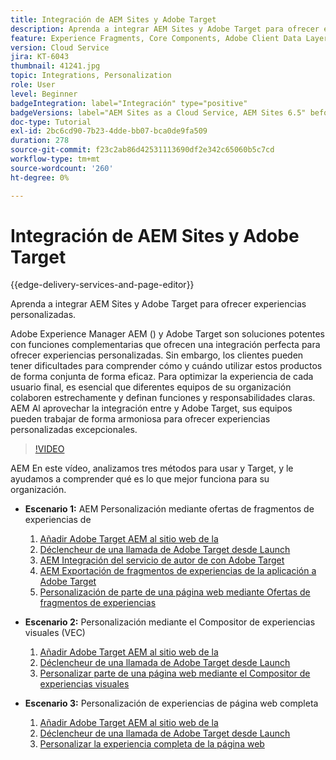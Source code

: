 ```yaml
---
title: Integración de AEM Sites y Adobe Target
description: Aprenda a integrar AEM Sites y Adobe Target para ofrecer experiencias personalizadas.
feature: Experience Fragments, Core Components, Adobe Client Data Layer
version: Cloud Service
jira: KT-6043
thumbnail: 41241.jpg
topic: Integrations, Personalization
role: User
level: Beginner
badgeIntegration: label="Integración" type="positive"
badgeVersions: label="AEM Sites as a Cloud Service, AEM Sites 6.5" before-title="false"
doc-type: Tutorial
exl-id: 2bc6cd90-7b23-4dde-bb07-bca0de9fa509
duration: 278
source-git-commit: f23c2ab86d42531113690df2e342c65060b5c7cd
workflow-type: tm+mt
source-wordcount: '260'
ht-degree: 0%

---
```


# Integración de AEM Sites y Adobe Target

{{edge-delivery-services-and-page-editor}}

Aprenda a integrar AEM Sites y Adobe Target para ofrecer experiencias personalizadas.

Adobe Experience Manager AEM () y Adobe Target son soluciones potentes con funciones complementarias que ofrecen una integración perfecta para ofrecer experiencias personalizadas. Sin embargo, los clientes pueden tener dificultades para comprender cómo y cuándo utilizar estos productos de forma conjunta de forma eficaz. Para optimizar la experiencia de cada usuario final, es esencial que diferentes equipos de su organización colaboren estrechamente y definan funciones y responsabilidades claras. AEM Al aprovechar la integración entre y Adobe Target, sus equipos pueden trabajar de forma armoniosa para ofrecer experiencias personalizadas excepcionales.

>[!VIDEO](https://video.tv.adobe.com/v/41241?quality=12&learn=on)

AEM En este vídeo, analizamos tres métodos para usar y Target, y le ayudamos a comprender qué es lo que mejor funciona para su organización.

* __Escenario 1:__ AEM Personalización mediante ofertas de fragmentos de experiencias de

   1. [Añadir Adobe Target AEM al sitio web de la](./add-target-launch-extension.md)
   1. [Déclencheur de una llamada de Adobe Target desde Launch](./load-and-fire-target.md)
   1. [AEM Integración del servicio de autor de con Adobe Target](./setup-aem-target-cloud-service.md)
   1. [AEM Exportación de fragmentos de experiencias de la aplicación a Adobe Target](./export-experience-fragment-target.md)
   1. [Personalización de parte de una página web mediante Ofertas de fragmentos de experiencias](./create-target-activity.md)

* __Escenario 2:__ Personalización mediante el Compositor de experiencias visuales (VEC)

   1. [Añadir Adobe Target AEM al sitio web de la](./add-target-launch-extension.md)
   1. [Déclencheur de una llamada de Adobe Target desde Launch](./load-and-fire-target.md)
   1. [Personalizar parte de una página web mediante el Compositor de experiencias visuales](./personalization-using-vec.md)

* __Escenario 3:__ Personalización de experiencias de página web completa

   1. [Añadir Adobe Target AEM al sitio web de la](./add-target-launch-extension.md)
   1. [Déclencheur de una llamada de Adobe Target desde Launch](./load-and-fire-target.md)
   1. [Personalizar la experiencia completa de la página web](./personalization-web-page.md)
